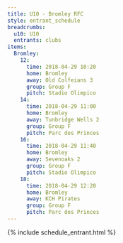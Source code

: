 ```yaml
---
title: U10 - Bromley RFC
style: entrant_schedule
breadcrumbs:
  u10: U10
  entrants: clubs
items:
  Bromley:
    12:
      time: 2018-04-29 10:20
      home: Bromley
      away: Old Colfeians 3
      group: Group F
      pitch: Stadio Olimpico
    14:
      time: 2018-04-29 11:00
      home: Bromley
      away: Tunbridge Wells 2
      group: Group F
      pitch: Parc des Princes
    16:
      time: 2018-04-29 11:40
      home: Bromley
      away: Sevenoaks 2
      group: Group F
      pitch: Stadio Olimpico
    18:
      time: 2018-04-29 12:20
      home: Bromley
      away: KCH Pirates
      group: Group F
      pitch: Parc des Princes
---
```


{% include schedule_entrant.html %}
